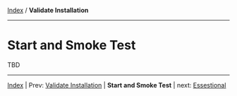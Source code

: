 [Index](./index.md) / **Validate Installation**

------

Start and Smoke Test
==========


TBD



------

[Index](./index.md)
|
Prev: [Validate Installation](./validate-installation.md)
|
**Start and Smoke Test**
|
next: [Essestional](./start-and-smoke-test.md)
